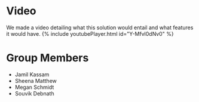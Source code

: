 # Video
We made a video detailing what this solution would entail and what features it would have.
{% include youtubePlayer.html id="Y-Mfvl0dNv0" %}
# Group Members
- Jamil Kassam
- Sheena Matthew
- Megan Schmidt
- Souvik Debnath
